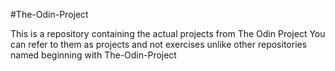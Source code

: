 #The-Odin-Project

This is a repository containing the actual projects from The Odin Project
You can refer to them as projects and not exercises unlike other repositories named beginning with The-Odin-Project
